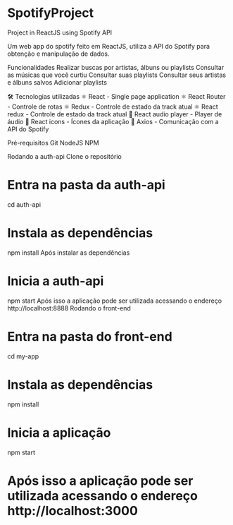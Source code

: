 # SpotifyProject
Project in ReactJS using Spotify API

Um web app do spotify feito em ReactJS, utiliza a API do Spotify para obtenção e manipulação de dados.


Funcionalidades
Realizar buscas por artistas, álbuns ou playlists
Consultar as músicas que você curtiu
Consultar suas playlists
Consultar seus artistas e álbuns salvos
Adicionar playlists

🛠 Tecnologias utilizadas
⚛ React - Single page application
⚛ React Router - Controle de rotas
⚛ Redux - Controle de estado da track atual
⚛ React redux - Controle de estado da track atual
🎵 React audio player - Player de áudio
🤙 React icons - Ícones da aplicação
📡 Axios - Comunicação com a API do Spotify


Pré-requisitos
Git
NodeJS
NPM

Rodando a auth-api
Clone o repositório

# Entra na pasta da auth-api
cd auth-api

# Instala as dependências
npm install
Após instalar as dependências

# Inicia a auth-api
npm start
Após isso a aplicação pode ser utilizada acessando o endereço http://localhost:8888
Rodando o front-end

# Entra na pasta do front-end
cd my-app

# Instala as dependências
npm install

# Inicia a aplicação
npm start

# Após isso a aplicação pode ser utilizada acessando o endereço http://localhost:3000

